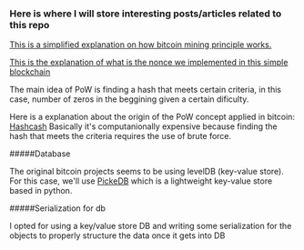 ### Here is where I will store interesting posts/articles related to this repo

[This is a simplified explanation on how bitcoin mining principle works.](https://bitcoin.stackexchange.com/questions/8031/what-are-bitcoin-miners-really-solving)

[This is the explanation of what is the nonce we implemented in this simple blockchain](https://en.bitcoin.it/wiki/Nonce)


The main idea of PoW is finding a hash that meets certain criteria, in this case, number of zeros in the beggining given a certain dificulty.

Here is a explanation about the origin of the PoW concept applied in bitcoin: [Hashcash](https://en.wikipedia.org/wiki/Hashcash)
Basically it's computanionally expensive because finding the hash that meets the criteria requires the use of brute force.

#####Database

The original bitcoin projects seems to be using levelDB (key-value store).
For this case, we'll use [PickeDB](https://pythonhosted.org/pickleDB/) which is a lightweight key-value store based in python.


#####Serialization for db

I opted for using a key/value store DB and writing some serialization for the objects to properly structure the data once it gets into DB